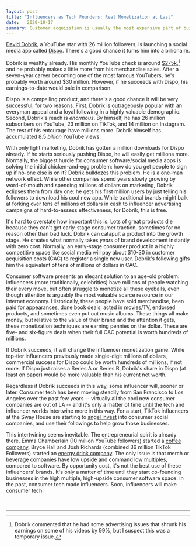 ```yaml
---
layout: post
title: "Influencers as Tech Founders: Real Monetization at Last"
date:   2020-10-17
summary: Customer acquisition is usually the most expensive part of building a consumer software business. This puts social media influencers in an exceptionally good position to monetize their followers.
---
```



[David Dobrik](https://en.wikipedia.org/wiki/David_Dobrik),
a YouTube star with 26 million followers, is launching a social media app
called [Dispo](https://apps.apple.com/us/app/dispo-live-in-the-moment/id1491684197).
There's a good chance it turns him into a billionaire.


Dobrik is wealthy already. His monthly YouTube check is around
[$275k](https://www.menshealth.com/entertainment/a29798708/david-dobrik-salary/),[^1]
and he probably makes a little more from his merchandise sales.
After a seven-year career becoming one of the most famous YouTubers, he's probably
worth around $30 million. However, if he succeeds with Dispo, his earnings-to-date would
pale in comparison.


Dispo is a compelling product, and there's a good chance it will be very successful, for two reasons.
First, Dobrik is outrageously popular with an everyman appeal and a
loyal following in a highly valuable
demographic.
Second, Dobrik's reach is *enormous*. By himself, he has 26 million
subscribers on YouTube, 23 million on TikTok, and 14 million on Instagram.
The rest of his entourage have millions more. Dobrik himself
has accumulated 8.5 *billion* YouTube views.


With only light marketing, Dobrik has gotten a million downloads for Dispo already.
If he starts seriously pushing Dispo,
he will easily get millions more.
Normally, the biggest hurdle for consumer software/social media apps is solving
the initial chicken-and-egg problem: how do you get people to sign up if no-one else
is on it? Dobrik bulldozes this problem. He is a one-man network effect.
While other companies spend
years slowly growing by word-of-mouth and spending millions of dollars on marketing,
Dobrik eclipses them from day one: he
gets his first million users by just telling his followers to download his cool new app.
While traditional brands
might balk at forking over tens of millions of dollars in cash
to influencer advertising campaigns of hard-to-assess effectiveness,
for Dobrik, this is free.


It's hard to overstate how important this is. Lots of great products die because
they can't get early-stage consumer traction, sometimes for no reason other than bad luck.
Dobrik can catapult a product
into the growth stage. He creates what normally takes *years* of brand development instantly with zero cost.
Normally, an early-stage consumer product
in a highly competitive space like social media will pay about $10-30 in customer
acquisition costs (CAC) to register a single new user.
Dobrik's following gifts him
the equivalent of tens of millions of dollars in CAC.


Consumer software presents an elegant solution to an age-old problem: influencers
(more traditionally, celebrities) have millions of people watching their every move, but often struggle to
monetize all these eyeballs, even though attention is arguably the most valuable
scarce resource in our internet economy.
Historically, these people have sold
merchandise, been paid for appearances, done book deals, acted in movies/TV, endorsed products,
and sometimes even put out music albums.
These things all make money, but
relative to the value of their brand and the attention it gets,
these monetization techniques are earning pennies on the dollar. These are
five- and six-figure deals when their full CAC potential is worth hundreds of millions.


If Dobrik succeeds, it will change the influencer monetization game.
While top-tier
influencers previously made single-digit millions of dollars, commercial success
for Dispo could be worth hundreds of millions, if not more.
If Dispo just raises a Series A or Series B, Dobrik's share in Dispo (at least on paper) would
be more valuable than his current net worth.


Regardless if Dobrik succeeds in this way, some influencer
will, sooner or later.
Consumer tech has been moving
steadily from San Francisco to Los Angeles over the past few years -- virtually
all the cool new consumer companies are out of LA -- and it's only a matter of time
until the tech and influencer worlds intertwine more in this way.
For a start, TikTok influencers
at the Sway House are starting
to [angel invest](https://www.ibtimes.com/tiktok-influencers-sway-boys-turn-angel-investors-just-trying-make-smart-investments-3051715)
into consumer social companies, and use their followings to help grow those businesses.


This intertwining seems inevitable. The entrepreneurial spirit is already there.
Emma Chamberlain (10 million YouTube followers) started a [coffee company](https://www.refinery29.com/en-us/2020/09/10042481/emma-chamberlain-coffee-merch-brand-interview).
Bryce Hall and Josh Richards (combined 36 million TikTok Followers) started
an [energy drink company](https://dankanator.com/74391/josh-richards-bryce-hall-launching-ani-energy-drink/).
The only issue is that
merch or beverage companies have low upside and command low multiples, compared to software.
By opportunity cost, it's not the best use of these influencers' brands.
It's only a matter of time until they start co-founding businesses in the
high multiple, high-upside consumer software space.
In the past, consumer tech made influencers. Soon, influencers will make consumer tech.


<br/>

---

[^1]: Dobrik commented that he had some advertising issues
    that shrunk his earnings on some of his videos by 99%, but I suspect this
    was a temporary issue.
